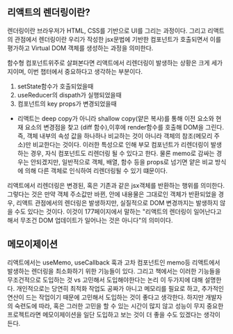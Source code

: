 ## 리액트의 렌더링이란?

렌더링이란 브라우저가 HTML, CSS를 기반으로 UI를 그리는 과정이다.
그리고 리액트의 관점에서 렌더링이란 우리가 작성한 jsx문법에 기반한 컴포넌트가 호출되면서
이를 평가하고 Virtual DOM 객체를 생성하는 과정을 의미한다.

함수형 컴포넌트위주로 살펴본다면 리액트에서 리렌더링이 발생하는 상황은 크게 세가지이며, 이번 챕터에서 중요하다고 생각하는 부분이다.

1. setState함수가 호출되었을때
2. useReducer의 dispath가 실행되었을때
3. 컴포넌트의 key props가 변경되었을때

- 리액트는 deep copy가 아니라 shallow copy(얕은 복사)를 통해 이전 요소와 현재 요소의 변경점을 찾고 (diff 함수),이후에 render함수를 호출해 DOM을 그린다.
  즉, 객체 내부의 속성 값을 하나하나 비교하는 것이 아니라 객체의 참조(메모리 주소)만 비교한다는 것이다.
  이러한 특성으로 인해 부모 컴포넌트가 리렌더링이 발생하는 경우, 자식 컴포넌트도 리렌더링 될 수 있다고 한다.
  물론 memo로 감싸는 경우는 안되겠지만, 일반적으로 객체, 배열, 함수 등을 props로 넘기면 얕은 비교 방식에 의해 다른 객체로 인식하여 리렌더링될 수 있기 떄문이다.

리액트에서 리렌더링은 변경된, 혹은 기존과 같은 jsx객체를 반환하는 행위를 의미한다.
그렇다는 것은 만약 객체 주소값만 바뀐, 안에 내용물은 그대로인 객체가 반환되었을 경우, 리액트 관점에서의 렌더링은 발생하지만, 실질적으로 DOM 변경까지는 발생하지 않을 수도 있다는 것이다.
이것이 177페이지에서 말하는 "리액트의 렌더링이 일어난다고 해서 무조건 DOM 업데이트가 일어나는 것은 아니다"의 의미이다.

## 메모이제이션

리액트에서는 useMemo, useCallback 훅과 고차 컴포넌트인 memo등 리액트에서 발생하는 렌더링을 최소화하기 위한 기능들이 있다.
그리고 책에서는 이러한 기능들을 무조건적으로 도입하는 것 vs 고민해서 도입해야한다는 논리 이 두가지에 대해 설명한다.
개인적으로는 당연히 최적화 작업도 공짜가 아니고 메모리를 필요로 하고, 추가적인 연산이 드는 작업이기 때문에 고민해서 도입하는 것이 좋다고 생각한다.
하지만 개발자의 숙련도에 따라, 혹은 그러한 고민을 할 수 있는 시간이 많지 않고 성능이 무지 중요한 프로젝트라면 메모이제이션을 일단 도입하고 보는 것이 더 좋을 수도 있겠다는 생각이 든다.
